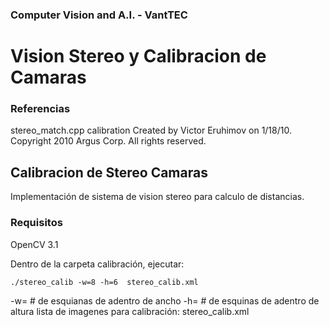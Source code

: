 ### Computer Vision and A.I. - VantTEC

# Vision Stereo y Calibracion de Camaras

### Referencias

 stereo_match.cpp
 calibration
 Created by Victor  Eruhimov on 1/18/10.
 Copyright 2010 Argus Corp. All rights reserved.

## Calibracion de Stereo Camaras

Implementación de sistema de vision stereo para calculo de distancias.

### Requisitos

OpenCV 3.1

Dentro de la carpeta calibración, ejecutar:
```
./stereo_calib -w=8 -h=6  stereo_calib.xml
```
-w= # de esquianas de adentro de ancho
-h= # de esquinas de adentro de altura
lista de imagenes para calibración: stereo_calib.xml






